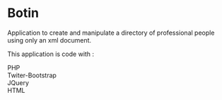 # Botin
Application to create and manipulate a directory of professional people using only an xml document.

This application is code with :

PHP </br>
Twiter-Bootstrap </br>
JQuery </br>
HTML </br>
